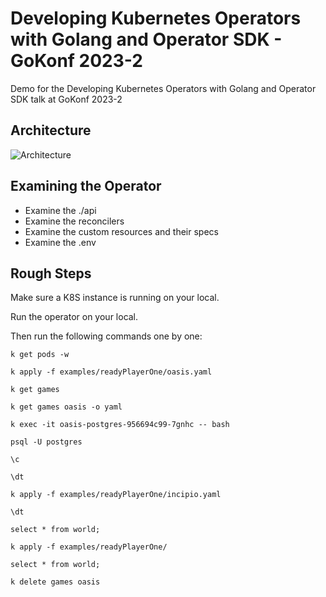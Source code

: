 # Developing Kubernetes Operators with Golang and Operator SDK - GoKonf 2023-2

Demo for the Developing Kubernetes Operators with Golang and Operator SDK talk at GoKonf 2023-2

## Architecture

![Architecture]()

## Examining the Operator

* Examine the ./api
* Examine the reconcilers
* Examine the custom resources and their specs
* Examine the .env

## Rough Steps

Make sure a K8S instance is running on your local.

Run the operator on your local.

Then run the following commands one by one:

```shell
k get pods -w
```

```shell
k apply -f examples/readyPlayerOne/oasis.yaml 
```

```shell
k get games
```

```shell
k get games oasis -o yaml
```

```shell
k exec -it oasis-postgres-956694c99-7gnhc -- bash
```

```shell
psql -U postgres
```

```postgresql
\c
```

```postgresql
\dt
```

```shell
k apply -f examples/readyPlayerOne/incipio.yaml
```

```postgresql
\dt
```

```postgresql
select * from world;
```

```shell
k apply -f examples/readyPlayerOne/
```

```postgresql
select * from world;
```

```shell
k delete games oasis
```